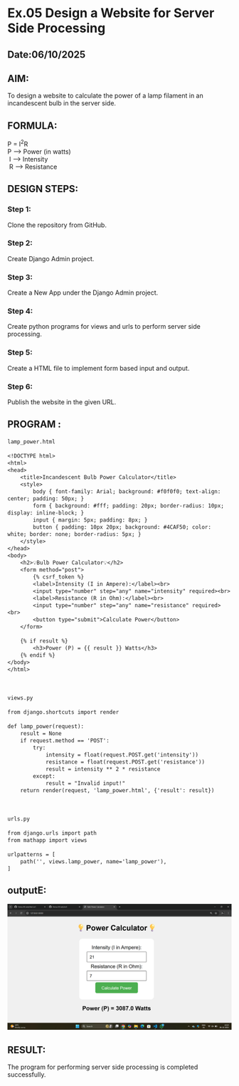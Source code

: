 # Ex.05 Design a Website for Server Side Processing
## Date:06/10/2025

## AIM:
 To design a website to calculate the power of a lamp filament in an incandescent bulb in the server side. 


## FORMULA:
P = I<sup>2</sup>R
<br> P --> Power (in watts)
<br> I --> Intensity
<br> R --> Resistance

## DESIGN STEPS:

### Step 1:
Clone the repository from GitHub.

### Step 2:
Create Django Admin project.

### Step 3:
Create a New App under the Django Admin project.

### Step 4:
Create python programs for views and urls to perform server side processing.

### Step 5:
Create a HTML file to implement form based input and output.

### Step 6:
Publish the website in the given URL.

## PROGRAM :
~~~
lamp_power.html

<!DOCTYPE html>
<html>
<head>
    <title>Incandescent Bulb Power Calculator</title>
    <style>
        body { font-family: Arial; background: #f0f0f0; text-align: center; padding: 50px; }
        form { background: #fff; padding: 20px; border-radius: 10px; display: inline-block; }
        input { margin: 5px; padding: 8px; }
        button { padding: 10px 20px; background: #4CAF50; color: white; border: none; border-radius: 5px; }
    </style>
</head>
<body>
    <h2>💡Bulb Power Calculator💡</h2>
    <form method="post">
        {% csrf_token %}
        <label>Intensity (I in Ampere):</label><br>
        <input type="number" step="any" name="intensity" required><br>
        <label>Resistance (R in Ohm):</label><br>
        <input type="number" step="any" name="resistance" required><br>
        <button type="submit">Calculate Power</button>
    </form>

    {% if result %}
        <h3>Power (P) = {{ result }} Watts</h3>
    {% endif %}
</body>
</html>



views.py

from django.shortcuts import render

def lamp_power(request):
    result = None
    if request.method == 'POST':
        try:
            intensity = float(request.POST.get('intensity'))
            resistance = float(request.POST.get('resistance'))
            result = intensity ** 2 * resistance
        except:
            result = "Invalid input!"
    return render(request, 'lamp_power.html', {'result': result})



urls.py

from django.urls import path
from mathapp import views

urlpatterns = [
    path('', views.lamp_power, name='lamp_power'),
]
~~~

## outputE:

![alt text](<Screenshot 2025-09-22 142822.png>)

## RESULT:
The program for performing server side processing is completed successfully.
